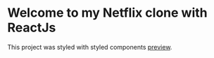 # Welcome to my Netflix clone with ReactJs

This project was styled with styled components  [preview](https://github.com/facebook/create-react-app).